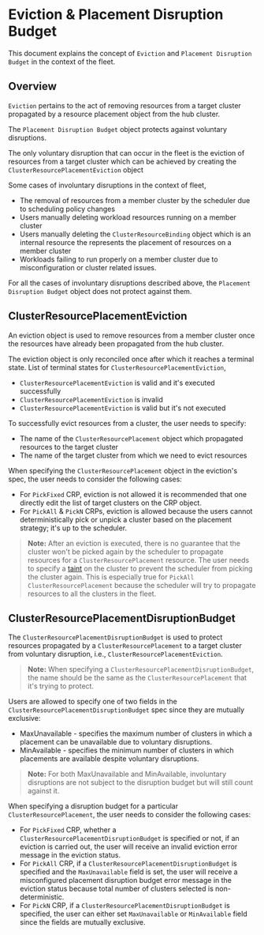 # Eviction & Placement Disruption Budget

This document explains the concept of `Eviction` and `Placement Disruption Budget` in the context of the fleet.

## Overview

`Eviction` pertains to the act of removing resources from a target cluster propagated by a resource placement object from the hub cluster.

The `Placement Disruption Budget` object protects against voluntary disruptions.

The only voluntary disruption that can occur in the fleet is the eviction of resources from a target cluster which can be achieved by creating the `ClusterResourcePlacementEviction` object

Some cases of involuntary disruptions in the context of fleet,
- The removal of resources from a member cluster by the scheduler due to scheduling policy changes
- Users manually deleting workload resources running on a member cluster
- Users manually deleting the `ClusterResourceBinding` object which is an internal resource the represents the placement of resources on a member cluster
- Workloads failing to run properly on a member cluster due to misconfiguration or cluster related issues.

For all the cases of involuntary disruptions described above, the `Placement Disruption Budget` object does not protect against them.

## ClusterResourcePlacementEviction

An eviction object is used to remove resources from a member cluster once the resources have already been propagated from the hub cluster.

The eviction object is only reconciled once after which it reaches a terminal state. List of terminal states for `ClusterResourcePlacementEviction`,
- `ClusterResourcePlacementEviction` is valid and it's executed successfully
- `ClusterResourcePlacementEviction` is invalid
- `ClusterResourcePlacementEviction` is valid but it's not executed

To successfully evict resources from a cluster, the user needs to specify:

- The name of the `ClusterResourcePlacement` object which propagated resources to the target cluster
- The name of the target cluster from which we need to evict resources

When specifying the `ClusterResourcePlacement` object in the eviction's spec, the user needs to consider the following cases:

- For `PickFixed` CRP, eviction is not allowed  it is recommended that one directly edit the list of target clusters on the CRP object.
- For `PickAll` & `PickN` CRPs, eviction is allowed because the users cannot deterministically pick or unpick a cluster based on the placement strategy; it's up to the scheduler.

> **Note:** After an eviction is executed, there is no guarantee that the cluster won't be picked again by the scheduler to propagate resources for a `ClusterResourcePlacement` resource.
> The user needs to specify a [taint](../../howtos/taint-toleration.md) on the cluster to prevent the scheduler from picking the cluster again. This is especially true for `PickAll ClusterResourcePlacement` because 
> the scheduler will try to propagate resources to all the clusters in the fleet.

## ClusterResourcePlacementDisruptionBudget

The `ClusterResourcePlacementDisruptionBudget` is used to protect resources propagated by a `ClusterResourcePlacement` to a target cluster from voluntary disruption, i.e., `ClusterResourcePlacementEviction`.

> **Note:** When specifying a `ClusterResourcePlacementDisruptionBudget`, the name should be the same as the `ClusterResourcePlacement` that it's trying to protect.

Users are allowed to specify one of two fields in the `ClusterResourcePlacementDisruptionBudget` spec since they are mutually exclusive:

- MaxUnavailable - specifies the maximum number of clusters in which a placement can be unavailable due to voluntary disruptions.
- MinAvailable - specifies the minimum number of clusters in which placements are available despite voluntary disruptions.

> **Note:** For both MaxUnavailable and MinAvailable, involuntary disruptions are not subject to the disruption budget but will still count against it.

When specifying a disruption budget for a particular `ClusterResourcePlacement`, the user needs to consider the following cases:

- For `PickFixed` CRP, whether a `ClusterResourcePlacementDisruptionBudget` is specified or not, if an eviction is carried out, the user will receive an invalid eviction error message in the eviction status.
- For `PickAll` CRP, if a `ClusterResourcePlacementDisruptionBudget` is specified and the `MaxUnavailable` field is set, the user will receive a misconfigured placement disruption budget error message in the eviction status because total number of clusters selected is non-deterministic.
- For `PickN` CRP, if a `ClusterResourcePlacementDisruptionBudget` is specified, the user can either set `MaxUnavailable` or `MinAvailable` field since the fields are mutually exclusive.